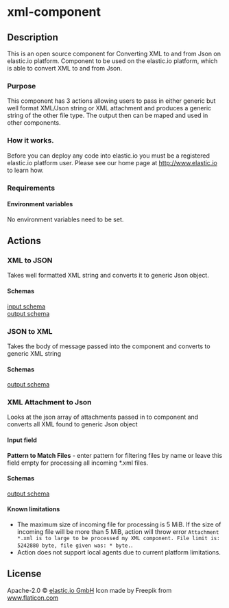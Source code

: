 
# xml-component

## Description
This is an open source component for Converting XML to and from Json on elastic.io platform.
Component to be used on the elastic.io platform, which is able to convert XML to and from Json. 
### Purpose
This component has 3 actions allowing users to pass in either generic but well format XML/Json string or XML attachment and produces a generic string of the other file type. The output then can be maped and used in other components. 

### How it works. 
Before you can deploy any code into elastic.io you must be a registered elastic.io platform user. Please see our home page at http://www.elastic.io to learn how.

### Requirements
#### Environment variables 
No environment variables need to be set.

## Actions

### XML to JSON
Takes well formatted XML string and converts it to generic Json object.

#### Schemas 
[input schema](lib/schemas/xmlToJson.in.json) \
[output schema](lib/schemas/xmlToJson.out.json)

### JSON to XML 
Takes the body of message passed into the component and converts to generic XML string 

#### Schemas 
[output schema](lib/schemas/jsonToXml.out.json)

### XML Attachment to Json
Looks at the json array of attachments passed in to component and converts all XML found to generic Json object 

#### Input field
**Pattern to Match Files** - enter pattern for filtering files by name or leave this field empty for processing all incoming *.xml files.

#### Schemas
[output schema](lib/schemas/xmlToJson.out.json)

#### Known limitations
 - The maximum size of incoming file for processing is 5 MiB. If the size of incoming file will be more than 5 MiB, action will throw error `Attachment *.xml is to large to be processed my XML component. File limit is: 5242880 byte, file given was: * byte.`. 
 - Action does not support local agents due to current platform limitations.

## License

Apache-2.0 © [elastic.io GmbH](https://elastic.io)
Icon made by Freepik from www.flaticon.com 
